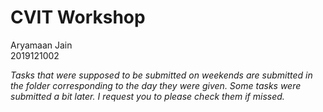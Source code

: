 # CVIT Workshop
Aryamaan Jain  
2019121002  

*Tasks that were supposed to be submitted on weekends are submitted in the folder corresponding to the day they were given.*
*Some tasks were submitted a bit later. I request you to please check them if missed.*
